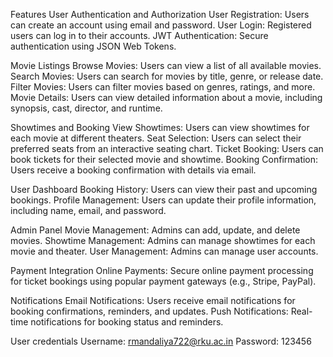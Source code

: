 Features
User Authentication and Authorization
User Registration: Users can create an account using email and password.
User Login: Registered users can log in to their accounts.
JWT Authentication: Secure authentication using JSON Web Tokens.

Movie Listings
Browse Movies: Users can view a list of all available movies.
Search Movies: Users can search for movies by title, genre, or release date.
Filter Movies: Users can filter movies based on genres, ratings, and more.
Movie Details: Users can view detailed information about a movie, including synopsis, cast, director, and runtime.

Showtimes and Booking
View Showtimes: Users can view showtimes for each movie at different theaters.
Seat Selection: Users can select their preferred seats from an interactive seating chart.
Ticket Booking: Users can book tickets for their selected movie and showtime.
Booking Confirmation: Users receive a booking confirmation with details via email.

User Dashboard
Booking History: Users can view their past and upcoming bookings.
Profile Management: Users can update their profile information, including name, email, and password.

Admin Panel
Movie Management: Admins can add, update, and delete movies.
Showtime Management: Admins can manage showtimes for each movie and theater.
User Management: Admins can manage user accounts.

Payment Integration
Online Payments: Secure online payment processing for ticket bookings using popular payment gateways (e.g., Stripe, PayPal).

Notifications
Email Notifications: Users receive email notifications for booking confirmations, reminders, and updates.
Push Notifications: Real-time notifications for booking status and reminders.

User credentials
Username: rmandaliya722@rku.ac.in
Password: 123456
